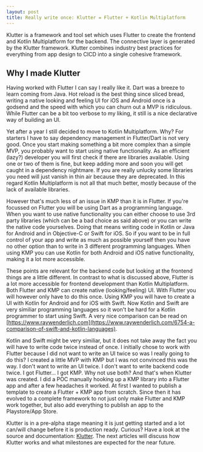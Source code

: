 ```yaml
---  
layout: post  
title: Really write once: Klutter = Flutter + Kotlin Multiplatform
---  
```


Klutter is a framework and tool set which uses Flutter to create the frontend
and Kotlin Multiplatform for the backend. The connective layer is generated
by the Klutter framework. Klutter combines industry best practices
for everything from app design to CICD into a single cohesive framework.

## Why I made Klutter
Having worked with Flutter I can say I really like it. Dart was a breeze to learn coming from Java.
Hot reload is the best thing since sliced bread, writing a native looking and feeling UI for iOS and
Android once is a godsend and the speed with which you can churn out a MVP is ridiculous. While
Flutter can be a bit too verbose to my liking, it still is a nice declarative way of building an UI.

Yet after a year I still decided to move to Kotlin Multiplatform. Why? For starters I have to say
dependency management in Flutter/Dart is not very good. Once you start making something a bit more complex
than a simple MVP, you probably want to start using native functionality. As an efficient
(lazy?) developer you will first check if there are libraries available. Using one or two of them is fine,
but keep adding more and soon you will get caught in a dependency nightmare. If you are really unlucky
some libraries you need will just vanish in thin air because they are deprecated. In this regard
Kotlin Multiplatform is not all that much better, mostly because of the lack of available
libraries.

However that's much less of an issue in KMP than it is in Flutter. If you're focussed on
Flutter you will be using Dart as a programming language. When you want to use native functionality you
can either choose to use 3rd party libraries (which can be a bad choice as said above) or you can write
the native code yourselves. Doing that means writing code in Kotlin or Java for Android and in Objective-C
or Swift for iOS. So if you want to be in full control of your app and write as much as possible yourself
then you have no other option than to write in 3 different programming languages. When using KMP you can
use Kotlin for both Android and iOS native functionality, making it a lot more accessible.

These points are relevant for the backend code but looking at the frontend things are a little different.
In contrast to what is discussed above, Flutter is a lot more accessible for frontend development than
Kotlin Multiplatform. Both Flutter and KMP can create native (looking/feeling) UI. With Flutter
you will however only have to do this once. Using KMP you will have to create a UI with Kotlin for Android
and for iOS with Swift. Now Kotlin and Swift are very similiar programming languages so it won't be hard
for a Kotlin programmer to start using Swift. A very nice comparison can be read on
[https://www.raywenderlich.com](https://www.raywenderlich.com/6754-a-comparison-of-swift-and-kotlin-languages).

Kotlin and Swift might be very similiar, but it does not take away the fact you will have to write code
twice instead of once. I initially chose to work with Flutter because I did not want to write an UI twice
so was I really going to do this? I created a little MVP with KMP but I was not convinced this was the way.
I don't want to write an UI twice. I don't want to write backend code twice. I got Flutter... I got KMP. Why
not use both? And that's when Klutter was created. I did a POC manually hooking up a KMP library into a
Flutter app and after a few headaches it worked. At first I wanted to publish a template to create
a Flutter + KMP app from scratch. Since then it has evolved to a complete framework to not just only
make Flutter and KMP work together, but also add everything to publish an app to the Playstore/App Store.

Klutter is in a pre-alpha stage meaning it is just getting started and a lot can/will change before
it is production ready. Curious? Have a look at the source and documentation:
[Klutter](https://github.com/buijs-dev/klutter). The next articles will discuss how Klutter works
and what milestones are expected for the near future.